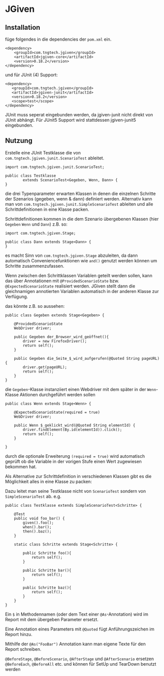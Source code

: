 # JGiven

## Installation

füge folgendes in die dependencies der `pom.xml` ein.

    <dependency>
        <groupId>com.tngtech.jgiven</groupId>
        <artifactId>jgiven-core</artifactId>
        <version>0.18.2</version>
    </dependency>

und für JUnit (4) Support:

    <dependency>
       <groupId>com.tngtech.jgiven</groupId>
       <artifactId>jgiven-junit</artifactId>
       <version>0.18.2</version>
       <scope>test</scope>
    </dependency>

JUnit muss seperat eingebunden werden, da jgiven-junit nicht direkt von JUnit abhängt. 
Für JUnit5 Support wird stattdessen jgiven-junit5 eingebunden.

## Nutzung

Erstelle eine JUnit Testklasse die von `com.tngtech.jgiven.junit.ScenarioTest` ableitet.

    import com.tngtech.jgiven.junit.ScenarioTest;
    
    public class Testklasse
            extends ScenarioTest<Gegeben, Wenn, Dann> {
    }

die drei Typenparameter erwarten Klassen in denen die einzelnen Schritte der Szenarios (gegeben, wenn & dann) definiert werden.
Alternativ kann man von `com.tngtech.jgiven.junit.SimpleScenarioTest` ableiten und alle Schrittdefinitionen in eine Klasse packen.

Schrittdefinitionen kommen in die dem Szenario übergebenen Klassen (hier `Gegeben` `Wenn` und `Dann`)
z.B. so:

    import com.tngtech.jgiven.Stage;
    
    public class Dann extends Stage<Dann> {
    }

es macht Sinn von `com.tngtech.jgiven.Stage` abzuleiten, 
da dann automatisch Conveniencefunktionen wie `and()` genutzt werden können 
um Schritte zusammenzufassen.

Wenn zwischen den Schrittklassen Variablen geteilt werden sollen, kann das über Annotationen mit `@ProvidedScenarioState` bzw. `@ExpectedScenarioState` realisiert werden.
JGiven stellt dann die gleichnamigen annotierten Variablen automatisch in der anderen Klasse zur Verfügung.

das könnte z.B. so aussehen:

    public class Gegeben extends Stage<Gegeben> {
    
        @ProvidedScenarioState
        WebDriver driver;
    
        public Gegeben der_Browser_wird_geöffnet(){
            driver = new FirefoxDriver();
            return self();
        }
    
        public Gegeben die_Seite_$_wird_aufgerufen(@Quoted String pageURL) {
            driver.get(pageURL);
            return self();
        }
    }

die `Gegeben`-Klasse instanziiert einen Webdriver mit dem später in der `Wenn`-Klasse Aktionen durchgeführt werden sollen

    public class Wenn extends Stage<Wenn> {
    
        @ExpectedScenarioState(required = true)
        WebDriver driver;
    
        public Wenn $_geklickt_wird(@Quoted String elementId) {
            driver.findElement(By.id(elementId)).click();
            return self();
        }
    
    }

durch die optionale Erweiterung `(required = true)` wird automatisch geprüft ob die Variable in der vorigen Stufe einen Wert zugewiesen bekommen hat.

Als Alternative zur Schrittdefinition in verschiedenen Klassen gibt es die Möglichkeit alles in eine Klasse zu packen:

Dazu leitet man seine Testklasse nicht von `ScenarioTest` sondern von `SimpleScenarioTest` ab. 
e.g.

    public class Testklasse extends SimpleScenarioTest<Schritte> {
    
        @Test
        public void foo_bar() {
            given().foo();
            when().bar();
            then().baz();
        }
        
        static class Schritte extends Stage<Schritte> {
        
            public Schritte foo(){
                return self();
            }
        
            public Schritte bar(){
                return self();
            }
        
            public Schritte baz(){
                return self();
            }
        }
    }


Ein `$` in Methodennamen (oder dem Text einer `@As`-Annotation) wird im Report mit dem übergeben Parameter ersetzt.

Eine Annotation eines Parameters mit `@Quoted` fügt Anführungszeichen im Report hinzu.

Mithilfe der `@As("FooBar")` Annotation kann man eigene Texte für den Report schreiben.

`@BeforeStage`, `@BeforeScenario`, `@AfterStage` und `@AfterScenario` ersetzen `@BeforeEach`, `@BeforeAll` etc. 
und können für SetUp und TearDown benutzt werden



